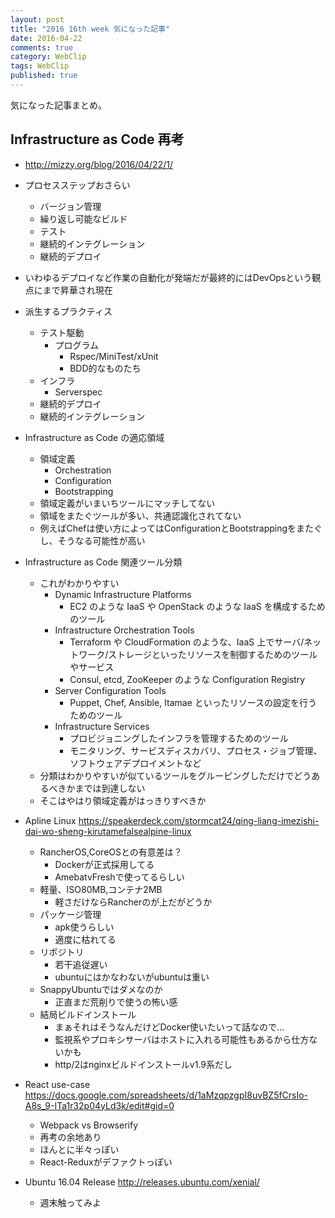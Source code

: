 ```yaml
---
layout: post
title: "2016 16th week 気になった記事"
date: 2016-04-22
comments: true
category: WebClip
tags: WebClip
published: true
---
```


気になった記事まとめ。

## Infrastructure as Code 再考
- <http://mizzy.org/blog/2016/04/22/1/>

- プロセスステップおさらい
  - バージョン管理
  - 繰り返し可能なビルド
  - テスト
  - 継続的インテグレーション
  - 継続的デプロイ
- いわゆるデプロイなど作業の自動化が発端だが最終的にはDevOpsという観点にまで昇華され現在
- 派生するプラクティス
  - テスト駆動
    - プログラム
      - Rspec/MiniTest/xUnit
      - BDD的なものたち
  - インフラ
    - Serverspec
  - 継続的デプロイ
  - 継続的インテグレーション
- Infrastructure as Code の適応領域
  - 領域定義
    - Orchestration
    - Configuration
    - Bootstrapping
  - 領域定義がいまいちツールにマッチしてない
  - 領域をまたぐツールが多い、共通認識化されてない
  - 例えばChefは使い方によってはConfigurationとBootstrappingをまたぐし、そうなる可能性が高い
- Infrastructure as Code 関連ツール分類
  - これがわかりやすい
    - Dynamic Infrastructure Platforms
      - EC2 のような IaaS や OpenStack のような IaaS を構成するためのツール
    - Infrastructure Orchestration Tools
      - Terraform や CloudFormation のような、IaaS 上でサーバ/ネットワーク/ストレージといったリソースを制御するためのツールやサービス
      - Consul, etcd, ZooKeeper のような Configuration Registry
    - Server Configuration Tools
      - Puppet, Chef, Ansible, Itamae といったリソースの設定を行うためのツール
    - Infrastructure Services
      - プロビジョニングしたインフラを管理するためのツール
      - モニタリング、サービスディスカバリ、プロセス・ジョブ管理、ソフトウェアデプロイメントなど
  - 分類はわかりやすいが似ているツールをグルーピングしただけでどうあるべきかまでは到達しない
  - そこはやはり領域定義がはっきりすべきか
- Apline Linux https://speakerdeck.com/stormcat24/qing-liang-imezishi-dai-wo-sheng-kirutamefalsealpine-linux
  - RancherOS,CoreOSとの有意差は？
    - Dockerが正式採用してる
    - AmebatvFreshで使ってるらしい
  - 軽量、ISO80MB,コンテナ2MB
    - 軽さだけならRancherのが上だがどうか
  - パッケージ管理
    - apk使うらしい
    - 適度に枯れてる
  - リポジトリ
    - 若干追従遅い
    - ubuntuにはかなわないがubuntuは重い
  - SnappyUbuntuではダメなのか
    - 正直まだ荒削りで使うの怖い感
  - 結局ビルドインストール
    - まぁそれはそうなんだけどDocker使いたいって話なので...
    - 監視系やプロキシサーバはホストに入れる可能性もあるから仕方ないかも
    - http/2はnginxビルドインストールv1.9系だし
- React use-case https://docs.google.com/spreadsheets/d/1aMzqpzgpI8uvBZ5fCrsIo-A8s_9-ITa1r32p04yLd3k/edit#gid=0
  - Webpack vs Browserify
  - 再考の余地あり
  - ほんとに半々っぽい
  - React-Reduxがデファクトっぽい
- Ubuntu 16.04 Release http://releases.ubuntu.com/xenial/
  - 週末触ってみよ
